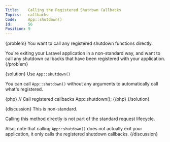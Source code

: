 ```yaml
---
Title:    Calling the Registered Shutdown Callbacks
Topics:   callbacks
Code:     App::shutdown()
Id:       56
Position: 9
---
```


{problem}
You want to call any registered shutdown functions directly.

You're exiting your Laravel application in a non-standard way, and want to call any shutdown callbacks that have been registered with your application.
{/problem}

{solution}
Use `App::shutdown()`

You can call `App::shutdown()` without any arguments to automatically call what's registered.

{php}
// Call registered callbacks
App::shutdown();
{/php}
{/solution}

{discussion}
This is non-standard.

Calling this method directly is not part of the standard request lifecycle.

Also, note that calling `App::shutdown()` does not actually exit your application, it only calls the registered shutdown callbacks.
{/discussion}
